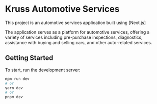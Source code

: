# Kruss Automotive Services

This project is an automotive services application built using [Next.js]

The application serves as a platform for automotive services, offering a variety of services including pre-purchase inspections, diagnostics, assistance with buying and selling cars, and other auto-related services.

## Getting Started

To start, run the development server:

```bash
npm run dev
# or
yarn dev
# or
pnpm dev
```
